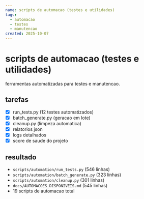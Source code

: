 ```yaml
---
name: scripts de automacao (testes e utilidades)
tags:
  - automacao
  - testes
  - manutencao
created: 2025-10-07
---
```


# scripts de automacao (testes e utilidades)

ferramentas automatizadas para testes e manutencao.

## tarefas
- [x] run_tests.py (12 testes automatizados)
- [x] batch_generate.py (geracao em lote)
- [x] cleanup.py (limpeza automatica)
- [x] relatorios json
- [x] logs detalhados
- [x] score de saude do projeto

## resultado
- `scripts/automation/run_tests.py` (546 linhas)
- `scripts/automation/batch_generate.py` (323 linhas)
- `scripts/automation/cleanup.py` (301 linhas)
- `docs/AUTOMACOES_DISPONIVEIS.md` (545 linhas)
- 19 scripts de automacao total


